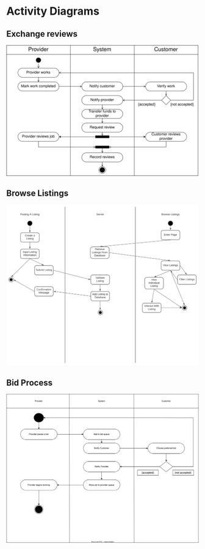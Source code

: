 # Activity Diagrams

## Exchange reviews

![Reviews](img/activityReview.png)

## Browse Listings

![Browse Listing](img/PostBrowseListingActivityDiagram.svg)

## Bid Process
![Bids](img/BidActivityDiagram.svg)

